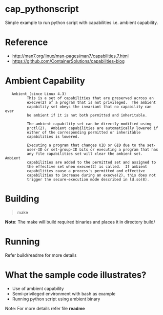 # cap_pythonscript
Simple example to run python script with capabilities i.e. ambient capability.  

# Reference
* http://man7.org/linux/man-pages/man7/capabilities.7.html
* https://github.com/ContainerSolutions/capabilities-blog


# Ambient Capability
       Ambient (since Linux 4.3)
              This is a set of capabilities that are preserved across an
              execve(2) of a program that is not privileged.  The ambient
              capability set obeys the invariant that no capability can ever
              be ambient if it is not both permitted and inheritable.

              The ambient capability set can be directly modified using
              prctl(2).  Ambient capabilities are automatically lowered if
              either of the corresponding permitted or inheritable
              capabilities is lowered.

              Executing a program that changes UID or GID due to the set-
              user-ID or set-group-ID bits or executing a program that has
              any file capabilities set will clear the ambient set.  Ambient
              capabilities are added to the permitted set and assigned to
              the effective set when execve(2) is called.  If ambient
              capabilities cause a process's permitted and effective
              capabilities to increase during an execve(2), this does not
              trigger the secure-execution mode described in ld.so(8).
              
# Building
> make

**Note:** The make will build required binaries and places it in directory build/


# Running
Refer build/readme for more details

# What the sample code illustrates?
* Use of ambient capability 
* Semi-privileged environment with bash as example
* Running python script using ambient binary

Note: For more details refer file **readme** 
